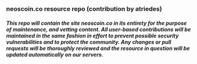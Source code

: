 ### neoscoin.co resource repo (contribution by atriedes)

##### This repo will contain the site neoscoin.co in its entirety for the purpose of maintenance, and vetting content.  All user-based contributions will be maintained in the same fashion in effort to prevent possible security vulnerabilities and to protect the community.  Any changes or pull requests will be thoroughly reviewed and the resource in question will be updated automatically on our servers.

